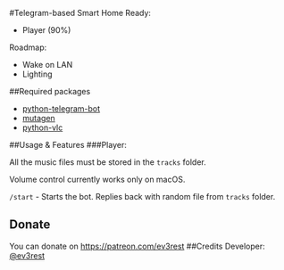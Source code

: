 #Telegram-based Smart Home
Ready:
- Player (90%)

Roadmap:
- Wake on LAN
- Lighting

##Required packages
- [python-telegram-bot](https://github.com/python-telegram-bot/python-telegram-bot)
- [mutagen](https://github.com/quodlibet/mutagen)
- [python-vlc](https://github.com/oaubert/python-vlc)

##Usage & Features
###Player:

All the music files must be stored in the `tracks` folder.

Volume control currently works only on macOS.

`/start` - Starts the bot. Replies back with random file from `tracks` folder.

## Donate
You can donate on https://patreon.com/ev3rest
##Credits
Developer: [@ev3rest](https://telegram.me/ev3rest)